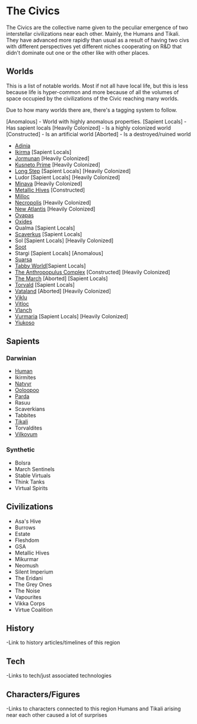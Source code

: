 # The Civics

The Civics are the collective name given to the peculiar emergence of two interstellar civilizations near each other.  Mainly, the Humans and Tikali.  They have advanced more rapidly than usual as a result of having two civs with different perspectives yet different niches cooperating on R&D that didn't dominate out one or the other like with other places.

## Worlds

This is a list of notable worlds.  Most if not all have local life, but this is less because life is hyper-common and more because of all the volumes of space occupied by the civilizations of the Civic reaching many worlds.

Due to how many worlds there are, there's a tagging system to follow.

[Anomalous] - World with highly anomalous properties.
[Sapient Locals] - Has sapient locals
[Heavily Colonized] - Is a highly colonized world
[Constructed] - Is an artificial world
[Aborted] - Is a destroyed/ruined world

- [Adinia](.../1_Worlds_Systems/Adina.md)
- [Ikirma](/Stellar_Abyss_Setting_Bible/1_Worlds_Systems/Ikirma.md) [Sapient Locals]
- [Jormunan](/Stellar_Abyss_Setting_Bible/1_Worlds_Systems/Jormunan.md) [Heavily Colonized]
- [Kusneto Prime](/Stellar_Abyss_Setting_Bible/1_Worlds_Systems/Kusneto_Prime.md) [Heavily Colonized]
- [Long Step](/Stellar_Abyss_Setting_Bible/1_Worlds_Systems/Long_Step.md) [Sapient Locals] [Heavily Colonized]
- Ludor [Sapient Locals] [Heavily Colonized]
- [Minava](/Stellar_Abyss_Setting_Bible/1_Worlds_Systems/Minava.md) [Heavily Colonized]
- [Metallic Hives](/Stellar_Abyss_Setting_Bible/1_Worlds_Systems/Metallic_Hives.md) [Constructed]
- [Milloc](/Stellar_Abyss_Setting_Bible/1_Worlds_Systems/Vitloc_Milloc.md)
- [Necropolis](/Stellar_Abyss_Setting_Bible/1_Worlds_Systems/Necropolis_Hub.md) [Heavily Colonized]
- [New Atlantis](/Stellar_Abyss_Setting_Bible/1_Worlds_Systems/New_Atlantis.md) [Heavily Colonized]
- [Ovapas](/Stellar_Abyss_Setting_Bible/1_Worlds_Systems/Ovapas.md)
- [Oxides](/Stellar_Abyss_Setting_Bible/1_Worlds_Systems/Oxides.md)
- Qualma [Sapient Locals]
- [Scaverkus](/Stellar_Abyss_Setting_Bible/1_Worlds_Systems/Scaverkus.md) [Sapient Locals]
- Sol [Sapient Locals] [Heavily Colonized]
- [Soot](/Stellar_Abyss_Setting_Bible/1_Worlds_Systems/Soot.md)
- Stargi [Sapient Locals] [Anomalous]
- [Suarsa](/Stellar_Abyss_Setting_Bible/1_Worlds_Systems/Suarsa.md)
- [Tabby World](/Stellar_Abyss_Setting_Bible/1_Worlds_Systems/Tabby_World.md)[Sapient Locals]
- [The Anthropopulus Complex](/Stellar_Abyss_Setting_Bible/1_Worlds_Systems/The_Anthropopulus_Complex.md) [Constructed] [Heavily Colonized]
- [The March](/Stellar_Abyss_Setting_Bible/1_Worlds_Systems/March.md) [Aborted] [Sapient Locals]
- [Torvald](/Stellar_Abyss_Setting_Bible/1_Worlds_Systems/Torvald.md) [Sapient Locals]
- [Vataland](/Stellar_Abyss_Setting_Bible/1_Worlds_Systems/Vataland.md) [Aborted] [Heavily Colonized]
- [Viklu](/Stellar_Abyss_Setting_Bible/1_Worlds_Systems/Viklu.md)
- [Vitloc](/Stellar_Abyss_Setting_Bible/1_Worlds_Systems/Vitloc_Milloc.md)
- [Vlanch](/Stellar_Abyss_Setting_Bible/1_Worlds_Systems/Vlanch.md)
- [Vurmaria](/Stellar_Abyss_Setting_Bible/1_Worlds_Systems/Vurmaria.md) [Sapient Locals] [Heavily Colonized]
- [Yiukoso](/Stellar_Abyss_Setting_Bible/1_Worlds_Systems/Yiukoso.md)

## Sapients

### Darwinian
- [Human](/Stellar_Abyss_Setting_Bible/2_Sapients/Human.md)
- Ikirmites
- [Natvyr](/Stellar_Abyss_Setting_Bible/2_Sapients/Natvyr.md)
- [Ooloopoo](/Stellar_Abyss_Setting_Bible/2_Sapients/ooloopoo.md)
- [Parda](/Stellar_Abyss_Setting_Bible/2_Sapients/Parda.md)
- Rasuu
- Scaverkians
- Tabbites
- [Tikali](/Stellar_Abyss_Setting_Bible/2_Sapients/Tikali.md)
- Torvaldites
- [Vilkovum](/Stellar_Abyss_Setting_Bible/2_Sapients/Vilkovum.md)



### Synthetic
- Bolsra
- March Sentinels
- Stable Virtuals
- Think Tanks
- Virtual Spirits

## Civilizations
- Asa's Hive
- Burrows
- Estate
- Fleshdom
- GSA
- Metallic Hives
- Mikurmar
- Neomush
- Silent Imperium
- The Eridani
- The Grey Ones
- The Noise
- Vapourites
- Vikka Corps
- Virtue Coalition


## History
-Link to history articles/timelines of this region
## Tech
-Links to tech/just associated technologies
## Characters/Figures
-Links to characters connected to this region
Humans and Tikali arising near each other caused a lot of surprises
